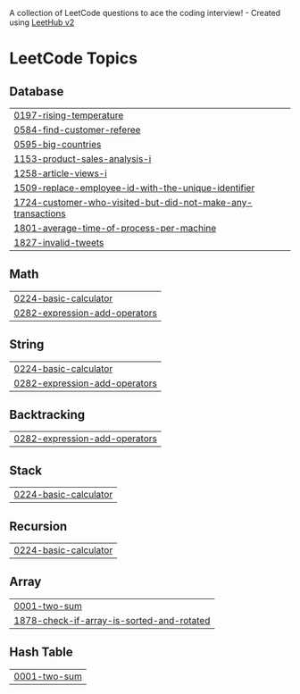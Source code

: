 A collection of LeetCode questions to ace the coding interview! - Created using [LeetHub v2](https://github.com/arunbhardwaj/LeetHub-2.0)
<!---LeetCode Topics Start-->
# LeetCode Topics
## Database
|  |
| ------- |
| [0197-rising-temperature](https://github.com/Tskaran/personalrecord-pr-/tree/master/0197-rising-temperature) |
| [0584-find-customer-referee](https://github.com/Tskaran/personalrecord-pr-/tree/master/0584-find-customer-referee) |
| [0595-big-countries](https://github.com/Tskaran/personalrecord-pr-/tree/master/0595-big-countries) |
| [1153-product-sales-analysis-i](https://github.com/Tskaran/personalrecord-pr-/tree/master/1153-product-sales-analysis-i) |
| [1258-article-views-i](https://github.com/Tskaran/personalrecord-pr-/tree/master/1258-article-views-i) |
| [1509-replace-employee-id-with-the-unique-identifier](https://github.com/Tskaran/personalrecord-pr-/tree/master/1509-replace-employee-id-with-the-unique-identifier) |
| [1724-customer-who-visited-but-did-not-make-any-transactions](https://github.com/Tskaran/personalrecord-pr-/tree/master/1724-customer-who-visited-but-did-not-make-any-transactions) |
| [1801-average-time-of-process-per-machine](https://github.com/Tskaran/personalrecord-pr-/tree/master/1801-average-time-of-process-per-machine) |
| [1827-invalid-tweets](https://github.com/Tskaran/personalrecord-pr-/tree/master/1827-invalid-tweets) |
## Math
|  |
| ------- |
| [0224-basic-calculator](https://github.com/Tskaran/personalrecord-pr-/tree/master/0224-basic-calculator) |
| [0282-expression-add-operators](https://github.com/Tskaran/personalrecord-pr-/tree/master/0282-expression-add-operators) |
## String
|  |
| ------- |
| [0224-basic-calculator](https://github.com/Tskaran/personalrecord-pr-/tree/master/0224-basic-calculator) |
| [0282-expression-add-operators](https://github.com/Tskaran/personalrecord-pr-/tree/master/0282-expression-add-operators) |
## Backtracking
|  |
| ------- |
| [0282-expression-add-operators](https://github.com/Tskaran/personalrecord-pr-/tree/master/0282-expression-add-operators) |
## Stack
|  |
| ------- |
| [0224-basic-calculator](https://github.com/Tskaran/personalrecord-pr-/tree/master/0224-basic-calculator) |
## Recursion
|  |
| ------- |
| [0224-basic-calculator](https://github.com/Tskaran/personalrecord-pr-/tree/master/0224-basic-calculator) |
## Array
|  |
| ------- |
| [0001-two-sum](https://github.com/Tskaran/personalrecord-pr-/tree/master/0001-two-sum) |
| [1878-check-if-array-is-sorted-and-rotated](https://github.com/Tskaran/personalrecord-pr-/tree/master/1878-check-if-array-is-sorted-and-rotated) |
## Hash Table
|  |
| ------- |
| [0001-two-sum](https://github.com/Tskaran/personalrecord-pr-/tree/master/0001-two-sum) |
<!---LeetCode Topics End-->